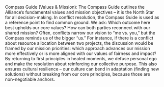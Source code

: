 Compass Guide (Values & Mission): The Compass Guide outlines the Alliance’s fundamental values and mission objectives – it is the North Star for all decision-making. In conflict resolution, the Compass Guide is used as a reference point to find common ground. We ask: Which outcome here best upholds our core values? How can both parties reconnect with our shared mission? Often, conflicts narrow our vision to “me vs. you,” but the Compass reminds us of the bigger “us.” For instance, if there is a conflict about resource allocation between two projects, the discussion would be framed by our mission priorities: which approach advances our mission more effectively or is more aligned with our values of fairness and impact? By returning to first principles in heated moments, we defuse personal ego and make the resolution about reinforcing our collective purpose. This also ensures cultural resilience – our culture can bend in adaptation (finding new solutions) without breaking from our core principles, because those are non-negotiable anchors.